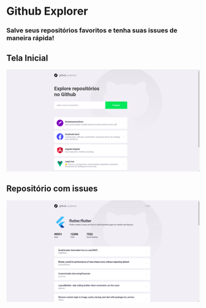 # Github Explorer

### Salve seus repositórios favoritos e tenha suas issues de maneira rápida!


## Tela Inicial
<img src = "./src/assets/initialrd.png">


## Repositório com issues
<img src = "./src/assets/reprd.png">

